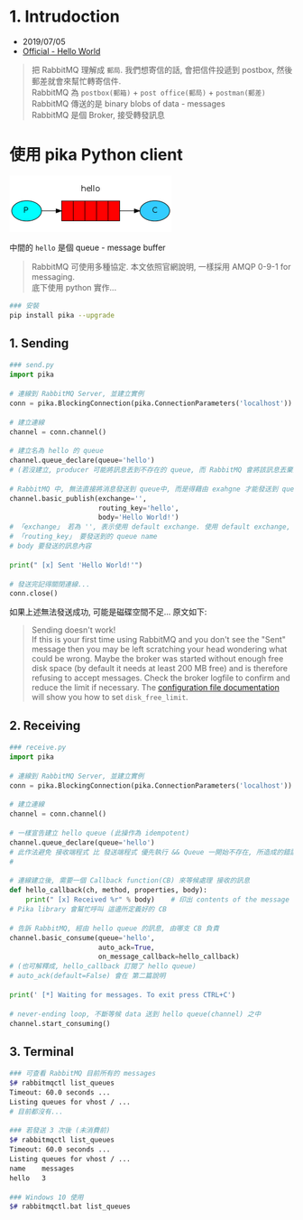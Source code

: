 # 1. Intrudoction

- 2019/07/05
- [Official - Hello World](https://www.rabbitmq.com/tutorials/tutorial-one-python.html)


> 把 RabbitMQ 理解成 `郵局`. 我們想寄信的話, 會把信件投遞到 postbox, 然後郵差就會來幫忙轉寄信件. <br />
  RabbitMQ 為 `postbox(郵箱)` + `post office(郵局)` + `postman(郵差)` <br />
  RabbitMQ 傳送的是 binary blobs of data - messages <br />
  RabbitMQ 是個 Broker, 接受轉發訊息

# 使用 pika Python client

![Consumer-Producer](../../img/python-one-overall.png)

中間的 `hello` 是個 queue - message buffer

> RabbitMQ 可使用多種協定. 本文依照官網說明, 一樣採用 AMQP 0-9-1 for messaging. <br />
  底下使用 python 實作...

```bash
### 安裝
pip install pika --upgrade
```

## 1. Sending

```python
### send.py
import pika

# 連線到 RabbitMQ Server, 並建立實例
conn = pika.BlockingConnection(pika.ConnectionParameters('localhost'))

# 建立連線
channel = conn.channel()

# 建立名為 hello 的 queue
channel.queue_declare(queue='hello')
# (若沒建立, producer 可能將訊息丟到不存在的 queue, 而 RabbitMQ 會將該訊息丟棄)

# RabbitMQ 中, 無法直接將消息發送到 queue中, 而是得藉由 exahgne 才能發送到 queue
channel.basic_publish(exchange='',
                      routing_key='hello',
                      body='Hello World!')
# 「exchange」 若為 '', 表示使用 default exchange. 使用 default exchange, 即 routing_key = queue name
# 「routing_key」 要發送到的 queue name
# body 要發送的訊息內容

print(" [x] Sent 'Hello World!'")

# 發送完記得關閉連線...
conn.close()

```

如果上述無法發送成功, 可能是磁碟空間不足... 原文如下:

> Sending doesn't work! <br />
If this is your first time using RabbitMQ and you don't see the "Sent" message then you may be left scratching your head wondering what could be wrong. Maybe the broker was started without enough free disk space (by default it needs at least 200 MB free) and is therefore refusing to accept messages. Check the broker logfile to confirm and reduce the limit if necessary. The [configuration file documentation](https://www.rabbitmq.com/configure.html#config-items) will show you how to set `disk_free_limit`.


## 2. Receiving

```python
### receive.py
import pika

# 連線到 RabbitMQ Server, 並建立實例
conn = pika.BlockingConnection(pika.ConnectionParameters('localhost'))

# 建立連線
channel = conn.channel()

# 一樣宣告建立 hello queue (此操作為 idempotent)
channel.queue_declare(queue='hello')
# 此作法避免 接收端程式 比 發送端程式 優先執行 && Queue 一開始不存在, 所造成的錯誤
#

# 連線建立後, 需要一個 Callback function(CB) 來等候處理 接收的訊息
def hello_callback(ch, method, properties, body):
    print(" [x] Received %r" % body)    # 印出 contents of the message
# Pika library 會幫忙呼叫 這邊所定義好的 CB

# 告訴 RabbitMQ, 經由 hello queue 的訊息, 由哪支 CB 負責
channel.basic_consume(queue='hello',
                      auto_ack=True,
                      on_message_callback=hello_callback)
# (也可解釋成, hello_callback 訂閱了 hello queue)
# auto_ack(default=False) 會在 第二篇說明

print(' [*] Waiting for messages. To exit press CTRL+C')

# never-ending loop, 不斷等候 data 送到 hello queue(channel) 之中
channel.start_consuming()

```


## 3. Terminal

```bash
### 可查看 RabbitMQ 目前所有的 messages
$# rabbitmqctl list_queues
Timeout: 60.0 seconds ...
Listing queues for vhost / ...
# 目前都沒有...

### 若發送 3 次後 (未消費前)
$# rabbitmqctl list_queues
Timeout: 60.0 seconds ...
Listing queues for vhost / ...
name    messages
hello   3

### Windows 10 使用
$# rabbitmqctl.bat list_queues
```
